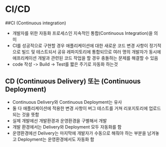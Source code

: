 # CI/CD
##CI (Continuous integration)
- 개발자를 위한 자동화 프로세스인 지속적인 통합(Continuous Integration)을 의미
- CI를 성공적으로 구현할 경우 애플리케이션에 대한 새로운 코드 변경 사항이 정기적으로 빌드 및 테스트되서 공유 레파지토리에 통합되므로 
여러 명의 개발자가 동시에 애프리케이션 개발과 관련된 코드 작업을 할 경우 충돌하는 문제를 해결할 수 있음
- code 작성 -> Build -> Test를 짧은 주기로 자동화 하는것
    

## CD (Continuous Delivery) 또는 (Continuous Deployment)
- Continuous Delivery와 Continuous Deployment는 유사
- 둘 다 애플리케이션에 적용한 변경 사항이 버그 테스트를 거쳐 리포지토리에 업로드 되는 것을 뜻함
- 실제 개발에선 개발환경과 운영환경을 구별해서 개발
- 개발 환경에서는 Delivery와 Deployment 모두 자동화를 함
- 운영환경에선 Delivery는 마지막에 개발자가 수동으로 해줘야 하는 부분을 남겨놓고 Deployment는 운영환경에서도 자동화 함